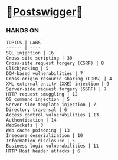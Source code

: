 # :metal:[Postswigger](https://portswigger.net/web-security):metal:

### HANDS ON

	TOPICS | LABS
	------ | ----
	SQL injection | 16 
	Cross-site scripting | 30
	Cross-site request forgery (CSRF) | 8
	Clickjacking | 5
	DOM-based vulnerabilities | 7
	Cross-origin resource sharing (CORS) | 4 
	XML external entity (XXE) injection | 9
	Server-side request forgery (SSRF) | 7
	HTTP request smuggling | 12
	OS command injection | 5
	Server-side template injection | 7
	Directory traversal | 6
	Access control vulnerabilities | 13
	Authentication | 14
	WebSockets | 3
	Web cache poisoning | 13
	Insecure deserialization | 10
	Information disclosure | 5
	Business logic vulnerabilities | 11
	HTTP Host header attacks | 6

